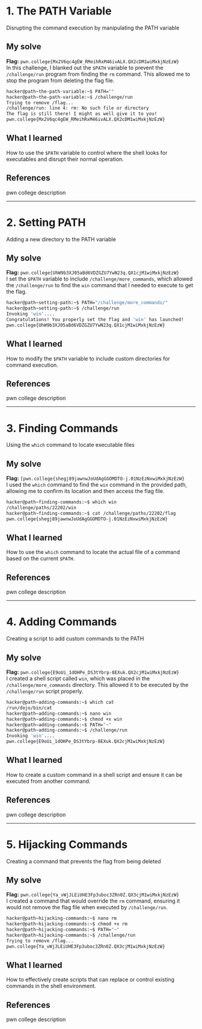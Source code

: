 # 1. The PATH Variable
Disrupting the command execution by manipulating the PATH variable  
## My solve  
**Flag:** `pwn.college{Mx2V6qc4gEW_RMeihRxM46ivALX.QX2cDM1wiMxkjNzEzW}`  
In this challenge, I blanked out the `$PATH` variable to prevent the `/challenge/run` program from finding the `rm` command. This allowed me to stop the program from deleting the flag file.  

```bash
hacker@path~the-path-variable:~$ PATH=""
hacker@path~the-path-variable:~$ /challenge/run 
Trying to remove /flag...
/challenge/run: line 4: rm: No such file or directory
The flag is still there! I might as well give it to you!
pwn.college{Mx2V6qc4gEW_RMeihRxM46ivALX.QX2cDM1wiMxkjNzEzW}
```

## What I learned  
How to use the `$PATH` variable to control where the shell looks for executables and disrupt their normal operation.  

## References  
pwn college description  

---

# 2. Setting PATH
Adding a new directory to the PATH variable  
## My solve  
**Flag:** `pwn.college{UhW9b3XJ05aBd6VDZGZU7YwN23q.QX1cjM1wiMxkjNzEzW}`  
I set the `$PATH` variable to include `/challenge/more_commands`, which allowed the `/challenge/run` to find the `win` command that I needed to execute to get the flag.  

```bash
hacker@path~setting-path:~$ PATH="/challenge/more_commands/"
hacker@path~setting-path:~$ /challenge/run
Invoking 'win'....
Congratulations! You properly set the flag and 'win' has launched!
pwn.college{UhW9b3XJ05aBd6VDZGZU7YwN23q.QX1cjM1wiMxkjNzEzW}
```

## What I learned  
How to modify the `$PATH` variable to include custom directories for command execution.  

## References  
pwn college description  

---

# 3. Finding Commands
Using the `which` command to locate executable files  
## My solve  
**Flag:** `[pwn.college{shegj89jawnwJoUdAgGGOMDTO-j.01NzEzNxwiMxkjNzEzW}`  
I used the `which` command to find the `win` command in the provided path, allowing me to confirm its location and then access the flag file.  

```bash
hacker@path~finding-commands:~$ which win
/challenge/paths/22202/win
hacker@path~finding-commands:~$ cat /challenge/paths/22202/flag
pwn.college{shegj89jawnwJoUdAgGGOMDTO-j.01NzEzNxwiMxkjNzEzW}
```

## What I learned  
How to use the `which` command to locate the actual file of a command based on the current `$PATH`.  

## References  
pwn college description  

---

# 4. Adding Commands
Creating a script to add custom commands to the PATH  
## My solve  
**Flag:** `pwn.college{E9oUi_1dOHPe_DS3tYbrp-8EXuk.QX2cjM1wiMxkjNzEzW}`  
I created a shell script called `win`, which was placed in the `/challenge/more_commands` directory. This allowed it to be executed by the `/challenge/run` script properly.  

```bash
hacker@path~adding-commands:~$ which cat
/run/dojo/bin/cat
hacker@path~adding-commands:~$ nano win
hacker@path~adding-commands:~$ chmod +x win
hacker@path~adding-commands:~$ PATH="~"
hacker@path~adding-commands:~$ /challenge/run 
Invoking 'win'....
pwn.college{E9oUi_1dOHPe_DS3tYbrp-8EXuk.QX2cjM1wiMxkjNzEzW}
```

## What I learned  
How to create a custom command in a shell script and ensure it can be executed from another command.  

## References  
pwn college description  

---

# 5. Hijacking Commands
Creating a command that prevents the flag from being deleted  
## My solve  
**Flag:** `pwn.college{Ya_vWjJLEiUHE3Fp3uboc3ZRn0Z.QX3cjM1wiMxkjNzEzW}`  
I created a command that would override the `rm` command, ensuring it would not remove the flag file when executed by `/challenge/run`.  

```bash
hacker@path~hijacking-commands:~$ nano rm
hacker@path~hijacking-commands:~$ chmod +x rm
hacker@path~hijacking-commands:~$ PATH="~"
hacker@path~hijacking-commands:~$ /challenge/run 
Trying to remove /flag...
pwn.college{Ya_vWjJLEiUHE3Fp3uboc3ZRn0Z.QX3cjM1wiMxkjNzEzW}
```

## What I learned  
How to effectively create scripts that can replace or control existing commands in the shell environment.  

## References  
pwn college description
